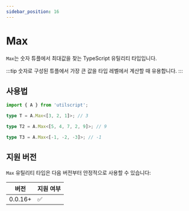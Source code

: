 ```yaml
---
sidebar_position: 16
---
```


# Max

`Max`는 숫자 튜플에서 최대값을 찾는 TypeScript 유틸리티 타입입니다.

:::tip
숫자로 구성된 튜플에서 가장 큰 값을 타입 레벨에서 계산할 때 유용합니다.
:::

## 사용법

```ts
import { A } from 'utilscript';

type T = A.Max<[3, 2, 1]>; // 3

type T2 = A.Max<[5, 4, 7, 2, 9]>; // 9

type T3 = A.Max<[-1, -2, -3]>; // -1
```

## 지원 버전

`Max` 유틸리티 타입은 다음 버전부터 안정적으로 사용할 수 있습니다:

| 버전    | 지원 여부 |
| ------- | --------- |
| 0.0.16+ | ✅        |
